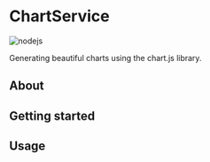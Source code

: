 # ChartService

![nodejs](https://img.shields.io/badge/node--js-15-blue)

Generating beautiful charts using the chart.js library.

## About



## Getting started



## Usage




